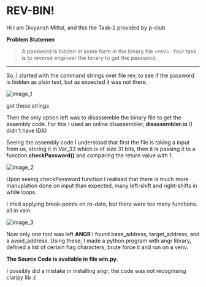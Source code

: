 # REV-BIN!
Hi I am Divyansh Mittal, and this the Task-2 provided by p-club

**Problem Statemen**
>A password is hidden in some form in the binary file \<rev>\. Your task is to reverse engineer the binary to get the password.
---
So, I started with the command strings over file rev, to see if the password is hidden as plain text, but as expected it was not there.

![image_1](/ss/image_1.png)

got these strings

Then the only option left was to disassemble the binary file to get the assembly code.
For this I used an online disassembler, **disassembler.io** (I didn't have IDA)

Seeing the assembly code I understood that first the file is taking a input from us, storing it in Var_33 which is of size 31 bits, then it is passing it to a function **checkPassword()** and comparing the return value with 1.

![image_2](/ss/image_2.png)

Upon seeing checkPassword function I realised that there is much more manuplation done on input than expected, many left-shift and right-shifts in while loops. 

I tried applying break-points on ro-data, but there were too many functions. all in vain.

![image_3](/ss/image_3.png)

Now only one tool was left **ANGR**
I found base_address, target_address, and a avoid_address. Using these, I made a python program with angr library, defined a list of certain flag characters, brute force it and run on a venv.

**The Source Code is available in file win.py.**

I possibly did a mistake in installing angr, the code was not recognising claripy lib :(   
